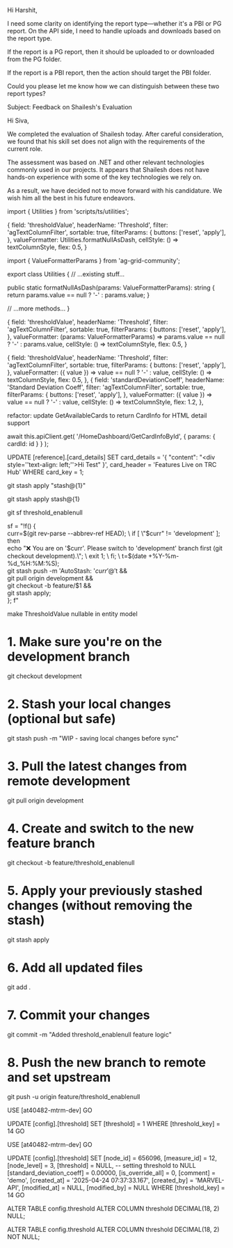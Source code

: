 Hi Harshit,

I need some clarity on identifying the report type—whether it's a PBI or PG report. On the API side, I need to handle uploads and downloads based on the report type.

If the report is a PG report, then it should be uploaded to or downloaded from the PG folder.

If the report is a PBI report, then the action should target the PBI folder.


Could you please let me know how we can distinguish between these two report types?




Subject: Feedback on Shailesh's Evaluation

Hi Siva,

We completed the evaluation of Shailesh today. After careful consideration, we found that his skill set does not align with the requirements of the current role.

The assessment was based on .NET and other relevant technologies commonly used in our projects. It appears that Shailesh does not have hands-on experience with some of the key technologies we rely on.

As a result, we have decided not to move forward with his candidature. We wish him all the best in his future endeavors.


import { Utilities } from 'scripts/ts/utilities';

{
  field: 'thresholdValue',
  headerName: 'Threshold',
  filter: 'agTextColumnFilter',
  sortable: true,
  filterParams: {
    buttons: ['reset', 'apply'],
  },
  valueFormatter: Utilities.formatNullAsDash,
  cellStyle: () => textColumnStyle,
  flex: 0.5,
}





import { ValueFormatterParams } from 'ag-grid-community';

export class Utilities {
  // ...existing stuff...

  public static formatNullAsDash(params: ValueFormatterParams): string {
    return params.value == null ? '-' : params.value;
  }

  // ...more methods...
}





{
  field: 'thresholdValue',
  headerName: 'Threshold',
  filter: 'agTextColumnFilter',
  sortable: true,
  filterParams: {
    buttons: ['reset', 'apply'],
  },
  valueFormatter: (params: ValueFormatterParams) =>
    params.value == null ? '-' : params.value,
  cellStyle: () => textColumnStyle,
  flex: 0.5,
}



{
  field: 'thresholdValue',
  headerName: 'Threshold',
  filter: 'agTextColumnFilter',
  sortable: true,
  filterParams: {
    buttons: ['reset', 'apply'],
  },
  valueFormatter: ({ value }) => value == null ? '-' : value,
  cellStyle: () => textColumnStyle,
  flex: 0.5,
},
{
  field: 'standardDeviationCoeff',
  headerName: 'Standard Deviation Coeff',
  filter: 'agTextColumnFilter',
  sortable: true,
  filterParams: {
    buttons: ['reset', 'apply'],
  },
  valueFormatter: ({ value }) => value == null ? '-' : value,
  cellStyle: () => textColumnStyle,
  flex: 1.2,
},







refactor: update GetAvailableCards to return CardInfo for HTML detail support






await this.apiClient.get<ICardInfo>(
  '/HomeDashboard/GetCardInfoById',
  {
    params: { cardId: id }
  }
);



UPDATE [reference].[card_details]
SET 
    card_details = '{ "content": "<div style=''text-align: left;''>Hi Test</div>" }',
    card_header = 'Features Live on TRC Hub'
WHERE card_key = 1;



git stash apply "stash@{1}"


git stash apply stash@{1}

git sf threshold_enablenull


sf = "!f() { \
  curr=$(git rev-parse --abbrev-ref HEAD); \
  if [ \"$curr\" != 'development' ]; then \
    echo \"❌ You are on '$curr'. Please switch to 'development' branch first (git checkout development).\"; \
    exit 1; \
  fi; \
  t=$(date +%Y-%m-%d_%H:%M:%S); \
  git stash push -m 'AutoStash: '$curr' @ '$t && \
  git pull origin development && \
  git checkout -b feature/$1 && \
  git stash apply; \
}; f"






make ThresholdValue nullable in entity model

# 1. Make sure you're on the development branch
git checkout development

# 2. Stash your local changes (optional but safe)
git stash push -m "WIP - saving local changes before sync"

# 3. Pull the latest changes from remote development
git pull origin development

# 4. Create and switch to the new feature branch
git checkout -b feature/threshold_enablenull

# 5. Apply your previously stashed changes (without removing the stash)
git stash apply

# 6. Add all updated files
git add .

# 7. Commit your changes
git commit -m "Added threshold_enablenull feature logic"

# 8. Push the new branch to remote and set upstream
git push -u origin feature/threshold_enablenull



USE [at40482-mtrm-dev]
GO

UPDATE [config].[threshold]
SET [threshold] = 1
WHERE [threshold_key] = 14
GO


USE [at40482-mtrm-dev]
GO

UPDATE [config].[threshold]
SET
    [node_id] = 656096,
    [measure_id] = 12,
    [node_level] = 3,
    [threshold] = NULL,  -- setting threshold to NULL
    [standard_deviation_coeff] = 0.00000,
    [is_override_all] = 0,
    [comment] = 'demo',
    [created_at] = '2025-04-24 07:37:33.167',
    [created_by] = 'MARVEL-API',
    [modified_at] = NULL,
    [modified_by] = NULL
WHERE
    [threshold_key] = 14
GO


ALTER TABLE config.threshold
ALTER COLUMN threshold DECIMAL(18, 2) NULL;


ALTER TABLE config.threshold
ALTER COLUMN threshold DECIMAL(18, 2) NOT NULL;
